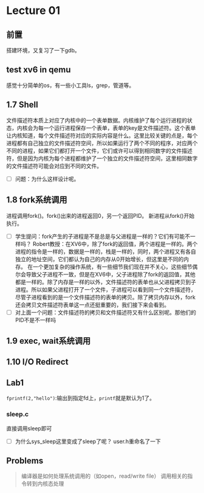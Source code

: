 # Lecture 01
## 前置
搭建环境，又复习了一下gdb。
## test xv6 in qemu
感觉十分简单的os，有一些小工具ls，grep，管道等。
## 1.7 Shell
文件描述符本质上对应了内核中的一个表单数据。内核维护了每个运行进程的状态，内核会为每一个运行进程保存一个表单，表单的key是文件描述符。这个表单让内核知道，每个文件描述符对应的实际内容是什么。这里比较关键的点是，每个进程都有自己独立的文件描述符空间，所以如果运行了两个不同的程序，对应两个不同的进程，如果它们都打开一个文件，它们或许可以得到相同数字的文件描述符，但是因为内核为每个进程都维护了一个独立的文件描述符空间，这里相同数字的文件描述符可能会对应到不同的文件。

- [ ] 问题：为什么这样设计呢。

## 1.8 fork系统调用
进程调用fork()。fork()出来的进程返回0，另一个返回PID。
新进程从fork()开始执行。

- [ ] 学生提问：fork产生的子进程是不是总是与父进程是一样的？它们有可能不一样吗？
Robert教授：在XV6中，除了fork的返回值，两个进程是一样的。两个进程的指令是一样的，数据是一样的，栈是一样的，同时，两个进程又有各自独立的地址空间，它们都认为自己的内存从0开始增长，但这里是不同的内存。 在一个更加复杂的操作系统，有一些细节我们现在并不关心，这些细节偶尔会导致父子进程不一致，但是在XV6中，父子进程除了fork的返回值，其他都是一样的。除了内存是一样的以外，文件描述符的表单也从父进程拷贝到子进程。所以如果父进程打开了一个文件，子进程可以看到同一个文件描述符，尽管子进程看到的是一个文件描述符的表单的拷贝。除了拷贝内存以外，fork还会拷贝文件描述符表单这一点还挺重要的，我们接下来会看到。
- [ ] 对上面一个问题：文件描述符的拷贝和文件描述符又有什么区别呢。那他们的PID不是不一样吗

## 1.9 exec, wait系统调用

## 1.10 I/O Redirect

## Lab1
`fprintf(2,"hello")`:输出到指定fd上，`printf`就是默认为1了。
### sleep.c
直接调用sleep即可
- [ ] 为什么sys_sleep这里变成了sleep了呢？
user.h重命名了一下 
## Problems
> 编译器是如何处理系统调用的（如open，read/write file）
调用相关的指令转到内核态处理